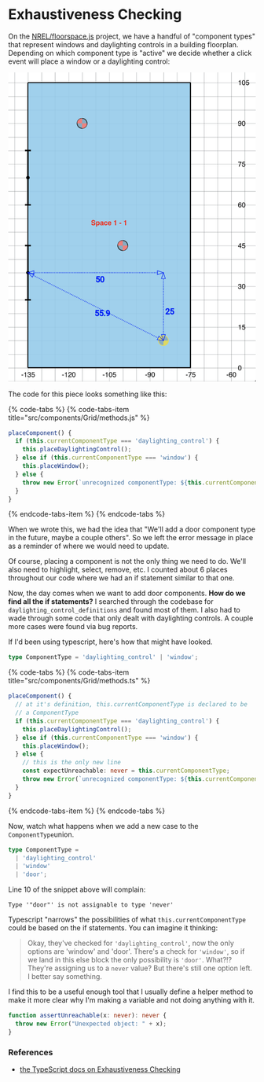 # Exhaustiveness Checking

On the [NREL/floorspace.js](https://github.com/NREL/floorspace.js) project, we have a handful of "component types" that represent windows and daylighting controls in a building floorplan. Depending on which component type is "active" we decide whether a click event will place a window or a daylighting control:

![Two windows \(on the left\) and two daylighting controls have already been placed. The yellow circle is the location of the cursor, about to place a third daylighting control](.gitbook/assets/a6syckz-2019-02-12.png)

The code for this piece looks something like this:

{% code-tabs %}
{% code-tabs-item title="src/components/Grid/methods.js" %}
```javascript
placeComponent() {
  if (this.currentComponentType === 'daylighting_control') {
    this.placeDaylightingControl();
  } else if (this.currentComponentType === 'window') {
    this.placeWindow();
  } else {
    throw new Error(`unrecognized componentType: ${this.currentComponentType}`);
  }
}

```
{% endcode-tabs-item %}
{% endcode-tabs %}

When we wrote this, we had the idea that "We'll add a door component type in the future, maybe a couple others". So we left the error message in place as a reminder of where we would need to update.

Of course, placing a component is not the only thing we need to do. We'll also need to highlight, select, remove, etc. I counted about 6 places throughout our code where we had an if statement similar to that one.

Now, the day comes when we want to add door components. **How do we find all the if statements?** I searched through the codebase for `daylighting_control_definitions` and found most of them. I also had to wade through some code that only dealt with daylighting controls. A couple more cases were found via bug reports.

If I'd been using typescript, here's how that might have looked.

```typescript
type ComponentType = 'daylighting_control' | 'window';
```

{% code-tabs %}
{% code-tabs-item title="src/components/Grid/methods.ts" %}
```typescript
placeComponent() {
  // at it's definition, this.currentComponentType is declared to be
  // a ComponentType
  if (this.currentComponentType === 'daylighting_control') {
    this.placeDaylightingControl();
  } else if (this.currentComponentType === 'window') {
    this.placeWindow();
  } else {
    // this is the only new line
    const expectUnreachable: never = this.currentComponentType;
    throw new Error(`unrecognized componentType: ${this.currentComponentType}`);
  }
}
```
{% endcode-tabs-item %}
{% endcode-tabs %}

Now, watch what happens when we add a new case to the `ComponentType`union.

```typescript
type ComponentType = 
  | 'daylighting_control'
  | 'window'
  | 'door';
```

Line 10 of the snippet above will complain: 

```text
Type '"door"' is not assignable to type 'never'
```

Typescript "narrows" the possibilities of what `this.currentComponentType` could be based on the if statements. You can imagine it thinking:

> Okay, they've checked for `'daylighting_control'`,  now the only options are 'window' and 'door'. There's a check for `'window'`, so if we land in this else block the only possibility is `'door'`. What?!? They're assigning us to a `never` value? But there's still one option left. I better say something.

I find this to be a useful enough tool that I usually define a helper method to make it more clear why I'm making a variable and not doing anything with it.

```typescript
function assertUnreachable(x: never): never {
  throw new Error("Unexpected object: " + x);
}
```

### References

* [the TypeScript docs on Exhaustiveness Checking](https://www.typescriptlang.org/docs/handbook/advanced-types.html#exhaustiveness-checking)



